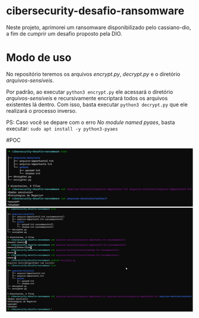 # cibersecurity-desafio-ransomware

Neste projeto, aprimorei um ransomware disponibilizado pelo cassiano-dio, a fim de cumprir um desafio proposto pela DIO.


# Modo de uso

No repositório teremos os arquivos *encrypt.py*, *decrypt.py* e o diretório *arquivos-sensíveis*.

Por padrão, ao executar `python3 encrypt.py` ele acessará o diretório *arquivos-sensíveis* e recursivamente encriptará todos os arquivos existentes lá dentro.
Com isso, basta executar `python3 decrypt.py` que ele realizará o processo inverso.

PS: Caso você se depare com o erro *No module named pyaes*, basta executar: `sudo apt install -y python3-pyaes`


#POC

![Alt text](./images/1.png "Optional title")
![Alt text](./images/2.png "Optional title")
